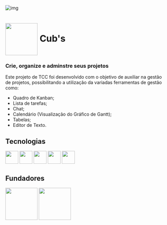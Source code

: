 ![img](./public/assets/Icons-Cubs/multplatform.png)

<h1><img src="https://avatars.githubusercontent.com/u/106358944?s=200&v=4" width="100" height="100" align="center" display="flex"/> Cub's</h1>

### Crie, organize e adminstre seus projetos
Este projeto de TCC foi desenvolvido com o objetivo de auxiliar na gestão de projetos, possibilitando a utilização da variadas ferramentas de gestão como:
- Quadro de Kanban;
- Lista de tarefas;
- Chat;
- Calendário (Visualização do Gráfico de Gantt);
- Tabelas;
- Editor de Texto.

## Tecnologias

<div display="flex">
  <img src="https://cdn.iconscout.com/icon/free/png-256/node-js-1174925.png" width="40" height="40" />
  <img src="https://seeklogo.com/images/N/next-js-icon-logo-EE302D5DBD-seeklogo.com.png" width="40" height="40" />
  <img src="https://www.freepnglogos.com/uploads/logo-mysql-png/logo-mysql-mysql-logo-png-images-are-download-crazypng-21.png" width="40" height="40" />
  <img src="https://d2eip9sf3oo6c2.cloudfront.net/tags/images/000/001/287/square_480/prismaHD.png" width="40" height="40" />
  <img src="https://cdn.worldvectorlogo.com/logos/styled-components-1.svg" width="40" height="40" />
</div>


## Fundadores

<div display="flex">
  <a href="https://github.com/heldermartins4"><img src="https://avatars.githubusercontent.com/u/87500661?v=4" width="100" heigh="100" /></a>
  <a href="https://github.com/Kaique-Eduardo-Lemes-Da-Silva-Cardoso"><img src="https://avatars.githubusercontent.com/u/65860424?v=4" width="100" heigh="100" /></a>
</div>